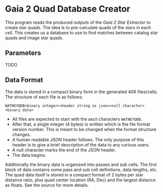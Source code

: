 # Gaia 2 Quad Database Creator

This program reads the produced outputs of the _Gaia 2 Star Extractor_ to create star quads.
The idea is to pre-calculate quads of the stars in each cell. This creates us a database to use to find matches between catalog star quads and image star quads.

## Parameters

TODO

## Data Format

The data is stored in a compact binary form in the generated 406 files/cells. The structure of each file is as follows:

```
WATNEYQDB<binary integer><header string as json><null character><binary data>
```

- All files are expected to start with the ascii characters `WATNEYQDB`.
- After that, a single integer (4 bytes) is written which is the file format version number. This is meant to be changed when the format structure changes.
- A human readable JSON header follows. The only purpose of this header is to give a brief description of the data to any curious users.
- A null character marks the end of the JSON header.
- The data begins.

Additionally the binary data is organized into passes and sub cells. The first block of data contains some pass and sub cell definitions, data lengths, etc. The quad data itself is stored in a compact format of 2 bytes per star distance ratio, plus quad center location (RA, Dec) and the largest distance as floats. See the source for more details.
